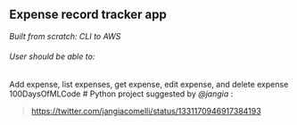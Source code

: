 ## Expense record tracker app 
*Built from scratch: CLI to AWS*
###### User should be able to:
Add expense, list expenses, get expense, edit expense, and delete expense
100DaysOfMLCode # Python project suggested by *@jangia* : 
> https://twitter.com/jangiacomelli/status/1331170946917384193